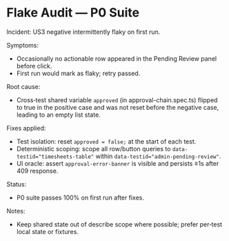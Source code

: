 # Flake Audit — P0 Suite

Incident: US3 negative intermittently flaky on first run.

Symptoms:
- Occasionally no actionable row appeared in the Pending Review panel before click.
- First run would mark as flaky; retry passed.

Root cause:
- Cross‑test shared variable `approved` (in approval-chain.spec.ts) flipped to true in the positive case and was not reset before the negative case, leading to an empty list state.

Fixes applied:
- Test isolation: reset `approved = false;` at the start of each test.
- Deterministic scoping: scope all row/button queries to `data-testid="timesheets-table"` within `data-testid="admin-pending-review"`.
- UI oracle: assert `approval-error-banner` is visible and persists ≥1s after 409 response.

Status:
- P0 suite passes 100% on first run after fixes.

Notes:
- Keep shared state out of describe scope where possible; prefer per‑test local state or fixtures.

